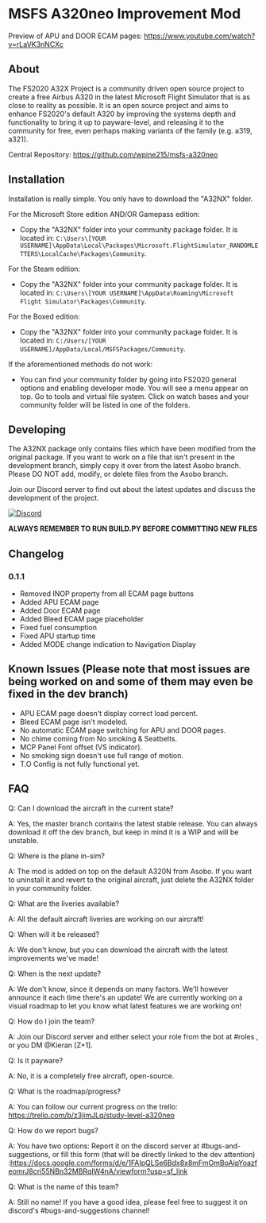 # MSFS A320neo Improvement Mod

Preview of APU and DOOR ECAM pages: https://www.youtube.com/watch?v=rLaVK3nNCXc

## About
The FS2020 A32X Project is a community driven open source project to create a free Airbus A320 in the latest Microsoft Flight Simulator that is as close to reality as possible. It is an open source project and aims to enhance FS2020's default A320 by improving the systems depth and functionality to bring it up to payware-level, and releasing it to the community for free, even perhaps making variants of the family (e.g. a319, a321).

Central Repository: https://github.com/wpine215/msfs-a320neo

## Installation
Installation is really simple. You only have to download the "A32NX" folder.

For the Microsoft Store edition AND/OR Gamepass edition:
* Copy the "A32NX" folder into your community package folder. It is located in:
`C:\Users\[YOUR USERNAME]\AppData\Local\Packages\Microsoft.FlightSimulator_RANDOMLETTERS\LocalCache\Packages\Community`.

For the Steam edition:
* Copy the "A32NX" folder into your community package folder. It is located in:
`C:\Users\[YOUR USERNAME]\AppData\Roaming\Microsoft Flight Simulator\Packages\Community`.

For the Boxed edition:
* Copy the "A32NX" folder into your community package folder. It is located in:
`C:/Users/[YOUR USERNAME]/AppData/Local/MSFSPackages/Community`.

If the aforementioned methods do not work:
* You can find your community folder by going into FS2020 general options and enabling developer mode. You will see a menu appear on top. Go to tools and virtual file system. Click on watch bases and your community folder will be listed in one of the folders. 

## Developing

The A32NX package only contains files which have been modified from the original package. If you want to work on a file that isn't present in the development branch, simply copy it over from the latest Asobo branch. Please DO NOT add, modify, or delete files from the Asobo branch.

Join our Discord server to find out about the latest updates and discuss the development of the project.

[![Discord](https://img.shields.io/discord/738864299392630914.svg?label=&logo=discord&logoColor=ffffff&color=7389D8&labelColor=6A7EC2)](https://discord.gg/UjzuHMU)


**ALWAYS REMEMBER TO RUN BUILD.PY BEFORE COMMITTING NEW FILES**

## Changelog

### 0.1.1

- Removed INOP property from all ECAM page buttons
- Added APU ECAM page
- Added Door ECAM page
- Added Bleed ECAM page placeholder
- Fixed fuel consumption
- Fixed APU startup time
- Added MODE change indication to Navigation Display

## Known Issues (Please note that most issues are being worked on and some of them may even be fixed in the dev branch)
- APU ECAM page doesn't display correct load percent.
- Bleed ECAM page isn't modeled.
- No automatic ECAM page switching for APU and DOOR pages.
- No chime coming from No smoking & Seatbelts.
- MCP Panel Font offset (VS indicator).
- No smoking sign doesn't use full range of motion.
- T.O Config is not fully functional yet.
 

## FAQ

Q: Can I download the aircraft in the current state?

A: Yes, the master branch contains the latest stable release. You can always download it off the dev branch, but keep in mind it is a WIP and will be unstable.

Q: Where is the plane in-sim?

A: The mod is added on top on the default A320N from Asobo. If you want to uninstall it and revert to the original aircraft, just delete the A32NX folder in your community folder.

Q: What are the liveries available?

A: All the default aircraft liveries are working on our aircraft!

Q: When will it be released?

A: We don't know, but you can download the aircraft with the latest improvements we've made! 

Q: When is the next update?

A: We don't know, since it depends on many factors. We'll however announce it each time there's an update! We are currently working on a visual roadmap to let you know what latest features we are working on!

Q: How do I join the team?

A: Join our Discord server and either select your role from the bot at #roles , or you DM @Kieran [Z+1].

Q: Is it payware?

A: No, it is a completely free aircraft, open-source.

Q: What is the roadmap/progress?

A: You can follow our current progress on the trello: https://trello.com/b/z3jimJLq/study-level-a320neo

Q: How do we report bugs?

A: You have two options: Report it on the discord server at #bugs-and-suggestions, or fill this form (that will be directly linked to the dev attention) :https://docs.google.com/forms/d/e/1FAIpQLSe6Bdx8x8mFmOmBoAipYoazfeomrJ8cri55NBn32MBRqIW4nA/viewform?usp=sf_link

Q: What is the name of this team?

A: Still no name! If you have a good idea, please feel free to suggest it on discord's #bugs-and-suggestions channel!


